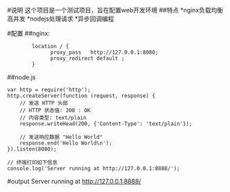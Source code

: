 #说明
这个项目是一个测试项目，旨在配置web开发环境
##特点
*nginx负载均衡高并发
*nodejs处理请求
*异步回调编程

#配置
##nginx:
```
        location / {
              proxy_pass   http://127.0.0.1:8080;
              proxy_redirect default ;
        }
```

##node.js
```
var http = require('http');
http.createServer(function (request, response) {
	// 发送 HTTP 头部 
	// HTTP 状态值: 200 : OK
	// 内容类型: text/plain
	response.writeHead(200, {'Content-Type': 'text/plain'});

	// 发送响应数据 "Hello World"
	response.end('Hello World\n');
}).listen(8080);

// 终端打印如下信息
console.log('Server running at http://127.0.0.1:8888/');
```

#output
Server running at http://127.0.0.1:8888/

